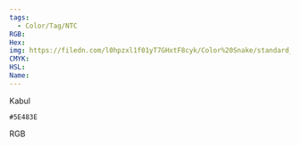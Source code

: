 ```yaml
---
tags:
  - Color/Tag/NTC
RGB:
Hex:
img: https://filedn.com/l0hpzxl1f01yT7GHxtF8cyk/Color%20Snake/standard_csv_to_svg/5E483E.svg
CMYK:
HSL:
Name:
---
```

Kabul
```palette
#5E483E
```
RGB
